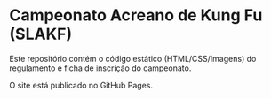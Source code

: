 # Campeonato Acreano de Kung Fu (SLAKF)

Este repositório contém o código estático (HTML/CSS/Imagens) do regulamento e ficha de inscrição do campeonato.

O site está publicado no GitHub Pages.
